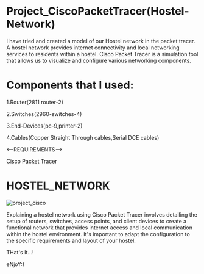 # Project_CiscoPacketTracer(Hostel-Network)
I have tried and created a model of our Hostel network in the packet tracer.
A hostel network provides internet connectivity and local networking services to residents within a hostel. 
Cisco Packet Tracer is a simulation tool that allows us to visualize and configure various networking components.

# Components that I used:

1.Router(2811 router-2)

2.Switches(2960-switches-4)

3.End-Devices(pc-9,printer-2)

4.Cables(Copper Straight Through cables,Serial DCE cables)

<--REQUIREMENTS-->

Cisco Packet Tracer


# HOSTEL_NETWORK


![project_cisco](https://github.com/Ayshakhan01/Project_CiscoPacketTracer/assets/135154793/2fff0230-886f-4da6-a83b-3f0c09960b6b)


Explaining a hostel network using Cisco Packet Tracer involves detailing the setup of routers, switches, access points, and client devices to create a functional network that provides internet access and local communication within the hostel environment. 
It's important to adapt the configuration to the specific requirements and layout of your hostel.

THat's It...!

eNjoY:)





